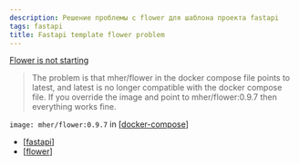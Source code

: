```yaml
---
description: Решение проблемы с flower для шаблона проекта fastapi
tags: fastapi
title: Fastapi template flower problem
---
```

[Flower is not starting](https://github.com/tiangolo/full-stack-fastapi-postgresql/issues/398)

> The problem is that mher/flower in the docker compose file points to latest, and latest is no longer compatible with the docker compose file. If you override the image and point to mher/flower:0.9.7 then everything works fine.

`image: mher/flower:0.9.7` in [[docker-compose]]

- [[fastapi]]
- [[flower]]

[//begin]: # "Autogenerated link references for markdown compatibility"
[docker-compose]: docker-compose "Docker compose"
[fastapi]: fastapi "Fastapi"
[flower]: flower "Flower"
[//end]: # "Autogenerated link references"